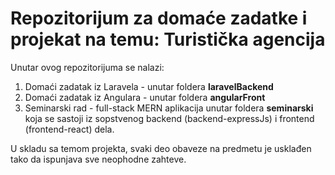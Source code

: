 # Repozitorijum za domaće zadatke i projekat na temu: Turistička agencija

Unutar ovog repozitorijuma se nalazi:
1. Domaći zadatak iz Laravela - unutar foldera **laravelBackend**
2. Domaći zadatak iz Angulara - unutar foldera **angularFront**
3. Seminarski rad - full-stack MERN aplikacija unutar foldera **seminarski** koja se sastoji iz sopstvenog backend (backend-expressJs) i frontend (frontend-react) dela.

U skladu sa temom projekta, svaki deo obaveze na predmetu je usklađen tako da ispunjava sve neophodne zahteve.
